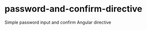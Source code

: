 password-and-confirm-directive
==============================

Simple password input and confirm Angular directive
